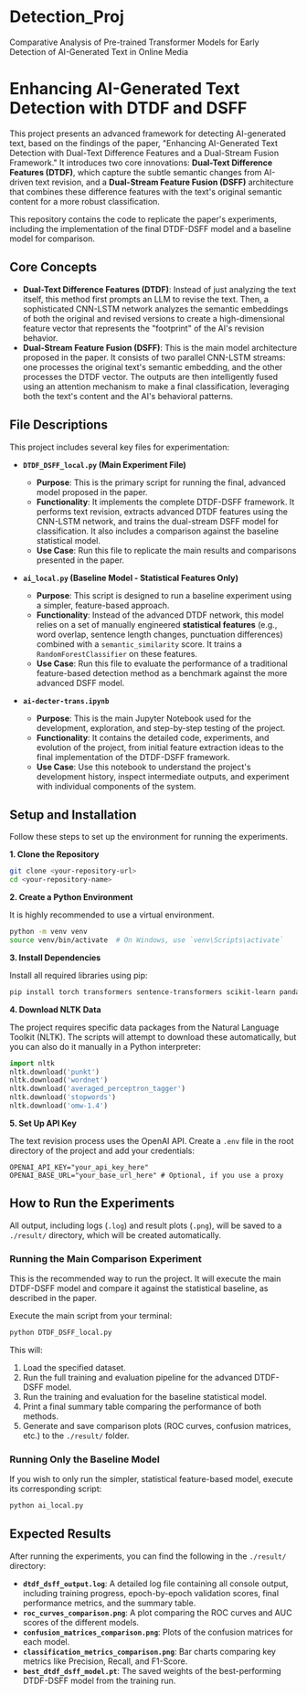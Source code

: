 # Detection_Proj

Comparative Analysis of Pre-trained Transformer Models for Early Detection of AI-Generated Text in Online Media

# Enhancing AI-Generated Text Detection with DTDF and DSFF

This project presents an advanced framework for detecting AI-generated text, based on the findings of the paper, "Enhancing AI-Generated Text Detection with Dual-Text Difference Features and a Dual-Stream Fusion Framework." It introduces two core innovations: **Dual-Text Difference Features (DTDF)**, which capture the subtle semantic changes from AI-driven text revision, and a **Dual-Stream Feature Fusion (DSFF)** architecture that combines these difference features with the text's original semantic content for a more robust classification.

This repository contains the code to replicate the paper's experiments, including the implementation of the final DTDF-DSFF model and a baseline model for comparison.

## Core Concepts

- **Dual-Text Difference Features (DTDF)**: Instead of just analyzing the text itself, this method first prompts an LLM to revise the text. Then, a sophisticated CNN-LSTM network analyzes the semantic embeddings of both the original and revised versions to create a high-dimensional feature vector that represents the "footprint" of the AI's revision behavior.
- **Dual-Stream Feature Fusion (DSFF)**: This is the main model architecture proposed in the paper. It consists of two parallel CNN-LSTM streams: one processes the original text's semantic embedding, and the other processes the DTDF vector. The outputs are then intelligently fused using an attention mechanism to make a final classification, leveraging both the text's content and the AI's behavioral patterns.

## File Descriptions

This project includes several key files for experimentation:

- **`DTDF_DSFF_local.py` (Main Experiment File)**

  - **Purpose**: This is the primary script for running the final, advanced model proposed in the paper.
  - **Functionality**: It implements the complete DTDF-DSFF framework. It performs text revision, extracts advanced DTDF features using the CNN-LSTM network, and trains the dual-stream DSFF model for classification. It also includes a comparison against the baseline statistical model.
  - **Use Case**: Run this file to replicate the main results and comparisons presented in the paper.

- **`ai_local.py` (Baseline Model - Statistical Features Only)**

  - **Purpose**: This script is designed to run a baseline experiment using a simpler, feature-based approach.
  - **Functionality**: Instead of the advanced DTDF network, this model relies on a set of manually engineered **statistical features** (e.g., word overlap, sentence length changes, punctuation differences) combined with a `semantic_similarity` score. It trains a `RandomForestClassifier` on these features.
  - **Use Case**: Run this file to evaluate the performance of a traditional feature-based detection method as a benchmark against the more advanced DSFF model.

- **`ai-decter-trans.ipynb`**
  - **Purpose**: This is the main Jupyter Notebook used for the development, exploration, and step-by-step testing of the project.
  - **Functionality**: It contains the detailed code, experiments, and evolution of the project, from initial feature extraction ideas to the final implementation of the DTDF-DSFF framework.
  - **Use Case**: Use this notebook to understand the project's development history, inspect intermediate outputs, and experiment with individual components of the system.

## Setup and Installation

Follow these steps to set up the environment for running the experiments.

**1. Clone the Repository**

```bash
git clone <your-repository-url>
cd <your-repository-name>
```

**2. Create a Python Environment**

It is highly recommended to use a virtual environment.

```bash
python -m venv venv
source venv/bin/activate  # On Windows, use `venv\Scripts\activate`
```

**3. Install Dependencies**

Install all required libraries using pip:

```bash
pip install torch transformers sentence-transformers scikit-learn pandas numpy matplotlib seaborn tqdm openai python-dotenv nlpaug
```

**4. Download NLTK Data**

The project requires specific data packages from the Natural Language Toolkit (NLTK). The scripts will attempt to download these automatically, but you can also do it manually in a Python interpreter:

```python
import nltk
nltk.download('punkt')
nltk.download('wordnet')
nltk.download('averaged_perceptron_tagger')
nltk.download('stopwords')
nltk.download('omw-1.4')
```

**5. Set Up API Key**

The text revision process uses the OpenAI API. Create a `.env` file in the root directory of the project and add your credentials:

```
OPENAI_API_KEY="your_api_key_here"
OPENAI_BASE_URL="your_base_url_here" # Optional, if you use a proxy
```

## How to Run the Experiments

All output, including logs (`.log`) and result plots (`.png`), will be saved to a `./result/` directory, which will be created automatically.

### Running the Main Comparison Experiment

This is the recommended way to run the project. It will execute the main DTDF-DSFF model and compare it against the statistical baseline, as described in the paper.

Execute the main script from your terminal:

```bash
python DTDF_DSFF_local.py
```

This will:

1.  Load the specified dataset.
2.  Run the full training and evaluation pipeline for the advanced DTDF-DSFF model.
3.  Run the training and evaluation for the baseline statistical model.
4.  Print a final summary table comparing the performance of both methods.
5.  Generate and save comparison plots (ROC curves, confusion matrices, etc.) to the `./result/` folder.

### Running Only the Baseline Model

If you wish to only run the simpler, statistical feature-based model, execute its corresponding script:

```bash
python ai_local.py
```

## Expected Results

After running the experiments, you can find the following in the `./result/` directory:

- **`dtdf_dsff_output.log`**: A detailed log file containing all console output, including training progress, epoch-by-epoch validation scores, final performance metrics, and the summary table.
- **`roc_curves_comparison.png`**: A plot comparing the ROC curves and AUC scores of the different models.
- **`confusion_matrices_comparison.png`**: Plots of the confusion matrices for each model.
- **`classification_metrics_comparison.png`**: Bar charts comparing key metrics like Precision, Recall, and F1-Score.
- **`best_dtdf_dsff_model.pt`**: The saved weights of the best-performing DTDF-DSFF model from the training run.
